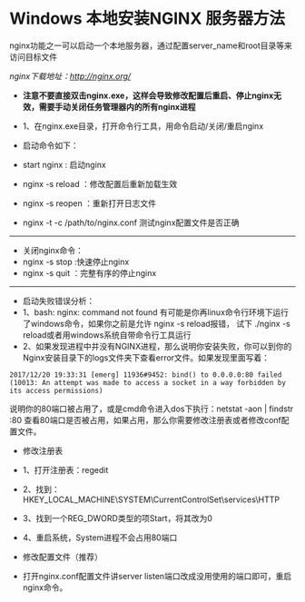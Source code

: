# Windows 本地安装NGINX 服务器方法

nginx功能之一可以启动一个本地服务器，通过配置server_name和root目录等来访问目标文件

*nginx下载地址：http://nginx.org/*

* **注意不要直接双击nginx.exe，这样会导致修改配置后重启、停止nginx无效，需要手动关闭任务管理器内的所有nginx进程**
 
* 1、在nginx.exe目录，打开命令行工具，用命令启动/关闭/重启nginx 
* 启动命令如下：
 * start nginx : 启动nginx
 * nginx -s reload  ：修改配置后重新加载生效
 * nginx -s reopen  ：重新打开日志文件
 * nginx -t -c /path/to/nginx.conf 测试nginx配置文件是否正确

---
* 关闭nginx命令：
 * nginx -s stop  :快速停止nginx
 * nginx -s quit  ：完整有序的停止nginx

---
* 启动失败错误分析：
 * 1、bash: nginx: command not found
 有可能是你再linux命令行环境下运行了windows命令，如果你之前是允许 nginx -s reload报错， 试下 ./nginx -s reload或者用windows系统自带命令行工具运行
 * 2、如果发现进程中并没有NGINX进程，那么说明你安装失败，你可以到你的Nginx安装目录下的logs文件夹下查看error文件。如果发现里面写着：
 
 `2017/12/20 19:33:31 [emerg] 11936#9452: bind() to 0.0.0.0:80 failed (10013: An attempt was made to access a socket in a way forbidden by its access permissions)`

说明你的80端口被占用了，或是cmd命令进入dos下执行：netstat -aon | findstr :80 查看80端口是否被占用，如果占用，那么你需要修改注册表或者修改conf配置文件。

* 修改注册表
 * 1、打开注册表：regedit
 * 2、找到：HKEY_LOCAL_MACHINE\SYSTEM\CurrentControlSet\services\HTTP
 * 3、找到一个REG_DWORD类型的项Start，将其改为0
 * 4、重启系统，System进程不会占用80端口

* 修改配置文件（推荐）
 * 打开nginx.conf配置文件讲server listen端口改成没用使用的端口即可，重启nginx命令。
